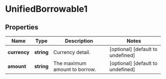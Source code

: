 # UnifiedBorrowable1

## Properties

Name | Type | Description | Notes
------------ | ------------- | ------------- | -------------
**currency** | **string** | Currency detail. | [optional] [default to undefined]
**amount** | **string** | The maximum amount to borrow. | [optional] [default to undefined]

